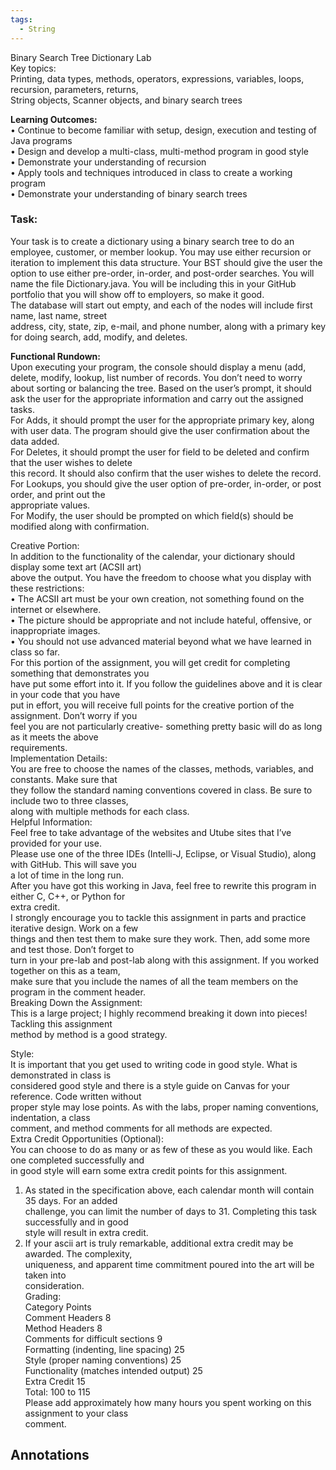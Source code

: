 ```yaml
---
tags:
  - String
---
```



Binary Search Tree Dictionary Lab  
Key topics:  
Printing, data types, methods, operators, expressions, variables, loops, recursion, parameters, returns,  
String objects, Scanner objects, and binary search trees  

**Learning Outcomes:**  
• Continue to become familiar with setup, design, execution and testing of Java programs  
• Design and develop a multi-class, multi-method program in good style  
• Demonstrate your understanding of recursion  
• Apply tools and techniques introduced in class to create a working program  
• Demonstrate your understanding of binary search trees  
### Task:  
Your task is to create a dictionary using a binary search tree to do an employee, customer, or member   lookup. You may use either recursion or iteration to implement this data structure. Your BST should give the user the option to use either pre-order, in-order, and post-order searches. 
You will name the file Dictionary.java. You will be including this in your GitHub portfolio that you will show off to  employers, so make it good.  
The database will start out empty, and each of the nodes will include first name, last name, street  
address, city, state, zip, e-mail, and phone number, along with a primary key for doing search, add, modify, and deletes.  

**Functional Rundown:**  
Upon executing your program, the console should display a menu (add, delete, modify, lookup, list
number of records. You don’t need to worry about sorting or balancing the tree. Based on the user’s prompt, it should ask the user for the appropriate information and carry out the assigned tasks.  
For Adds, it should prompt the user for the appropriate primary key, along with user data. The program should give the user confirmation about the data added.  
For Deletes, it should prompt the user for field to be deleted and confirm that the user wishes to delete  
this record. It should also confirm that the user wishes to delete the record.  
For Lookups, you should give the user option of pre-order, in-order, or post order, and print out the  
appropriate values.  
For Modify, the user should be prompted on which field(s) should be modified along with confirmation.

Creative Portion:  
In addition to the functionality of the calendar, your dictionary should display some text art (ACSII art)  
above the output. You have the freedom to choose what you display with these restrictions:  
• The ACSII art must be your own creation, not something found on the internet or elsewhere.  
• The picture should be appropriate and not include hateful, offensive, or inappropriate images.  
• You should not use advanced material beyond what we have learned in class so far.  
For this portion of the assignment, you will get credit for completing something that demonstrates you  
have put some effort into it. If you follow the guidelines above and it is clear in your code that you have  
put in effort, you will receive full points for the creative portion of the assignment. Don’t worry if you  
feel you are not particularly creative- something pretty basic will do as long as it meets the above  
requirements.  
Implementation Details:  
You are free to choose the names of the classes, methods, variables, and constants. Make sure that  
they follow the standard naming conventions covered in class. Be sure to include two to three classes,  
along with multiple methods for each class.  
Helpful Information:  
Feel free to take advantage of the websites and Utube sites that I’ve provided for your use.  
Please use one of the three IDEs (Intelli-J, Eclipse, or Visual Studio), along with GitHub. This will save you  
a lot of time in the long run.  
After you have got this working in Java, feel free to rewrite this program in either C, C++, or Python for  
extra credit.  
I strongly encourage you to tackle this assignment in parts and practice iterative design. Work on a few  
things and then test them to make sure they work. Then, add some more and test those. Don’t forget to  
turn in your pre-lab and post-lab along with this assignment. If you worked together on this as a team,  
make sure that you include the names of all the team members on the program in the comment header.  
Breaking Down the Assignment:  
This is a large project; I highly recommend breaking it down into pieces! Tackling this assignment  
method by method is a good strategy.

Style:  
It is important that you get used to writing code in good style. What is demonstrated in class is  
considered good style and there is a style guide on Canvas for your reference. Code written without  
proper style may lose points. As with the labs, proper naming conventions, indentation, a class  
comment, and method comments for all methods are expected.  
Extra Credit Opportunities (Optional):  
You can choose to do as many or as few of these as you would like. Each one completed successfully and  
in good style will earn some extra credit points for this assignment.  
1. As stated in the specification above, each calendar month will contain 35 days. For an added  
challenge, you can limit the number of days to 31. Completing this task successfully and in good  
style will result in extra credit.  
2. If your ascii art is truly remarkable, additional extra credit may be awarded. The complexity,  
uniqueness, and apparent time commitment poured into the art will be taken into  
consideration.  
Grading:  
Category Points  
Comment Headers 8  
Method Headers 8  
Comments for difficult sections 9  
Formatting (indenting, line spacing) 25  
Style (proper naming conventions) 25  
Functionality (matches intended output) 25  
Extra Credit 15  
Total: 100 to 115  
Please add approximately how many hours you spent working on this assignment to your class  
comment.

[](https://wcc.instructure.com/courses/2261913/pages/style-guide-links?module_item_id=65776672 "https://wcc.instructure.com/courses/2261913/pages/style-guide-links?module_item_id=65776672")

## Annotations